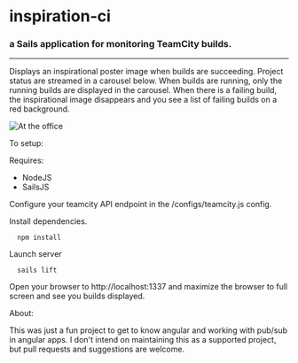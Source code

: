 # inspiration-ci
### a Sails application for monitoring TeamCity builds.

----

Displays an inspirational poster image when builds are succeeding.  Project status are streamed in a carousel below.  When builds are running, only the running builds are displayed in the carousel.  When there is a failing build, the inspirational image disappears and you see a list of failing builds on a red background.

![At the office](http://raw.githubusercontent.com/dlai0001/inspiration-ci/master/in_the_office.jpg)


To setup:

Requires:
* NodeJS
* SailsJS

Configure your teamcity API endpoint in the /configs/teamcity.js config.

Install dependencies.

      npm install


Launch server

      sails lift


Open your browser to http://localhost:1337 and maximize the browser to full screen and see you builds displayed.


About:

This was just a fun project to get to know angular and working with pub/sub in angular apps.  I don't intend on maintaining this as a supported project, but pull requests and suggestions are welcome.
